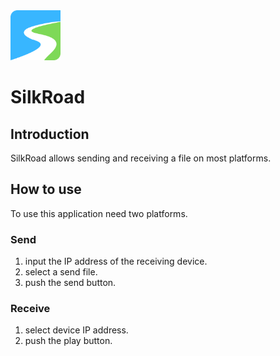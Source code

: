 <img width="80" src="assets/icon/icon.png">

# SilkRoad

## Introduction
SilkRoad allows sending and receiving a file on most platforms.


## How to use
To use this application need two platforms.


### Send
1. input the IP address of the receiving device.
1. select a send file.
1. push the send button.

### Receive
1. select device IP address.
2. push the play button.
